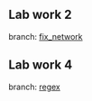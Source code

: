 ## Lab work 2
branch: [fix_network](https://github.com/nikvoen/tfl/tree/fix_network)

## Lab work 4
branch: [regex](https://github.com/nikvoen/tfl/tree/regex)
